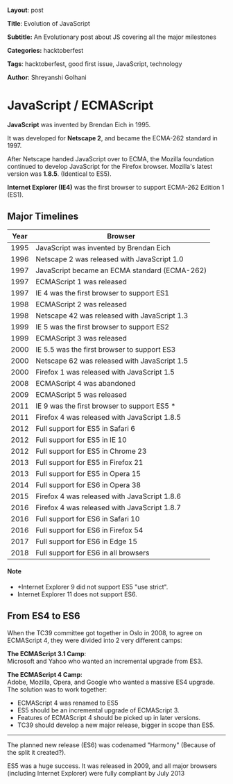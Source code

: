 **Layout**: post

**Title**: Evolution of JavaScript

**Subtitle:** An Evolutionary post about JS covering all the major milestones

**Categories:** hacktoberfest

**Tags**: hacktoberfest, good first issue, JavaScript, technology

**Author**: Shreyanshi Golhani

# JavaScript / ECMAScript

**JavaScript**  was invented by Brendan Eich in 1995.

  

It was developed for **Netscape 2**, and became the ECMA-262 standard in 1997.

  

After Netscape handed JavaScript over to ECMA, the Mozilla foundation continued to develop JavaScript for the Firefox browser. Mozilla's latest version was **1.8.5**. (Identical to ES5).

  

**Internet Explorer (IE4)** was the first browser to support ECMA-262 Edition 1 (ES1).
## Major Timelines
|  Year|  Browser|
|--|--|
|  1995|  JavaScript was invented by Brendan Eich |
| 1996|Netscape 2 was released with JavaScript 1.0 |
| 1997| JavaScript became an ECMA standard (ECMA-262)|
| 1997| ECMAScript 1 was released|
|1997 | IE 4 was the first browser to support ES1|
|1998 | ECMAScript 2 was released|
|1998 |Netscape 42 was released with JavaScript 1.3 |
|1999 | IE 5 was the first browser to support ES2
| 1999| ECMAScript 3 was released |
| 2000| IE 5.5 was the first browser to support ES3|
| 2000| Netscape 62 was released with JavaScript 1.5|
| 2000| Firefox 1 was released with JavaScript 1.5|
| 2008| ECMAScript 4 was abandoned|
| 2009| ECMAScript 5 was released|
| 2011|IE 9 was the first browser to support ES5 * |
| 2011| Firefox 4 was released with JavaScript 1.8.5|
| 2012| Full support for ES5 in Safari 6|
| 2012| Full support for ES5 in IE 10|
| 2012| Full support for ES5 in Chrome 23|
| 2013| Full support for ES5 in Firefox 21|
| 2013| Full support for ES5 in Opera 15  |
| 2014|Full support for ES6 in Opera 38 |
| 2015|  Firefox 4 was released with JavaScript 1.8.6 |
| 2016| Firefox 4 was released with JavaScript 1.8.7|
| 2016| Full support for ES6 in Safari 10|
| 2016| Full support for ES6 in Firefox 54|
| 2017| Full support for ES6 in Edge 15 |
| 2018| Full support for ES6 in all browsers|

#### Note
* *Internet Explorer 9 did not support ES5 "use strict".
* Internet Explorer 11 does not support ES6.

 ## From ES4 to ES6

When the TC39 committee got together in Oslo in 2008, to agree on ECMAScript 4, they were divided into 2 very different camps:

**The ECMAScript 3.1 Camp**:  
Microsoft and Yahoo who wanted an incremental upgrade from ES3.

**The ECMAScript 4 Camp**:  
Adobe, Mozilla, Opera, and Google who wanted a massive ES4 upgrade.
The solution was to work together:

-   ECMAScript 4 was renamed to ES5
-   ES5 should be an incremental upgrade of ECMAScript 3.
-   Features of ECMAScript 4 should be picked up in later versions.
-   TC39 should develop a new major release, bigger in scope than ES5.
- ------------------------

The planned new release (ES6) was codenamed "Harmony" (Because of the split it created?).

ES5 was a huge success. It was released in 2009, and all major browsers (including Internet Explorer) were fully compliant by July 2013